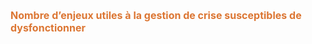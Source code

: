 <font size="3" color= "#dc7633"><b>
Nombre d’enjeux utiles à la gestion de crise susceptibles de dysfonctionner
</b></font>


